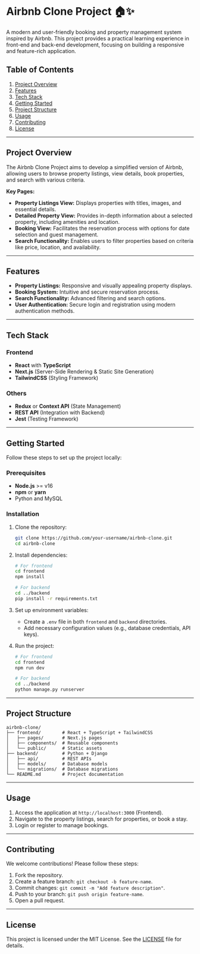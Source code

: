 # Airbnb Clone Project 🏠✨

A modern and user-friendly booking and property management system inspired by Airbnb. This project provides a practical learning experience in front-end and back-end development, focusing on building a responsive and feature-rich application.

## Table of Contents

1. [Project Overview](#project-overview)
2. [Features](#features)
3. [Tech Stack](#tech-stack)
4. [Getting Started](#getting-started)
5. [Project Structure](#project-structure)
6. [Usage](#usage)
7. [Contributing](#contributing)
8. [License](#license)

---

## Project Overview

The Airbnb Clone Project aims to develop a simplified version of Airbnb, allowing users to browse property listings, view details, book properties, and search with various criteria.

**Key Pages:**

- **Property Listings View:** Displays properties with titles, images, and essential details.
- **Detailed Property View:** Provides in-depth information about a selected property, including amenities and location.
- **Booking View:** Facilitates the reservation process with options for date selection and guest management.
- **Search Functionality:** Enables users to filter properties based on criteria like price, location, and availability.

---

## Features

- **Property Listings:** Responsive and visually appealing property displays.
- **Booking System:** Intuitive and secure reservation process.
- **Search Functionality:** Advanced filtering and search options.
- **User Authentication:** Secure login and registration using modern authentication methods.

---

## Tech Stack

### Frontend

- **React** with **TypeScript**
- **Next.js** (Server-Side Rendering & Static Site Generation)
- **TailwindCSS** (Styling Framework)

### Others

- **Redux** or **Context API** (State Management)
- **REST API** (Integration with Backend)
- **Jest** (Testing Framework)

---

## Getting Started

Follow these steps to set up the project locally:

### Prerequisites

- **Node.js** >= v16
- **npm** or **yarn**
- Python and MySQL

### Installation

1. Clone the repository:

   ```bash
   git clone https://github.com/your-username/airbnb-clone.git
   cd airbnb-clone
   ```

2. Install dependencies:

   ```bash
   # For frontend
   cd frontend
   npm install

   # For backend
   cd ../backend
   pip install -r requirements.txt
   ```

3. Set up environment variables:

   - Create a `.env` file in both `frontend` and `backend` directories.
   - Add necessary configuration values (e.g., database credentials, API keys).

4. Run the project:

   ```bash
   # For frontend
   cd frontend
   npm run dev

   # For backend
   cd ../backend
   python manage.py runserver
   ```

---

## Project Structure

```plaintext
airbnb-clone/
├── frontend/        # React + TypeScript + TailwindCSS
│   ├── pages/       # Next.js pages
│   ├── components/  # Reusable components
│   └── public/      # Static assets
├── backend/         # Python + Django
│   ├── api/         # REST APIs
│   ├── models/      # Database models
│   └── migrations/  # Database migrations
└── README.md        # Project documentation
```

---

## Usage

1. Access the application at `http://localhost:3000` (Frontend).
2. Navigate to the property listings, search for properties, or book a stay.
3. Login or register to manage bookings.

---

## Contributing

We welcome contributions! Please follow these steps:

1. Fork the repository.
2. Create a feature branch: `git checkout -b feature-name`.
3. Commit changes: `git commit -m "Add feature description"`.
4. Push to your branch: `git push origin feature-name`.
5. Open a pull request.

---

## License

This project is licensed under the MIT License. See the [LICENSE](LICENSE) file for details.
